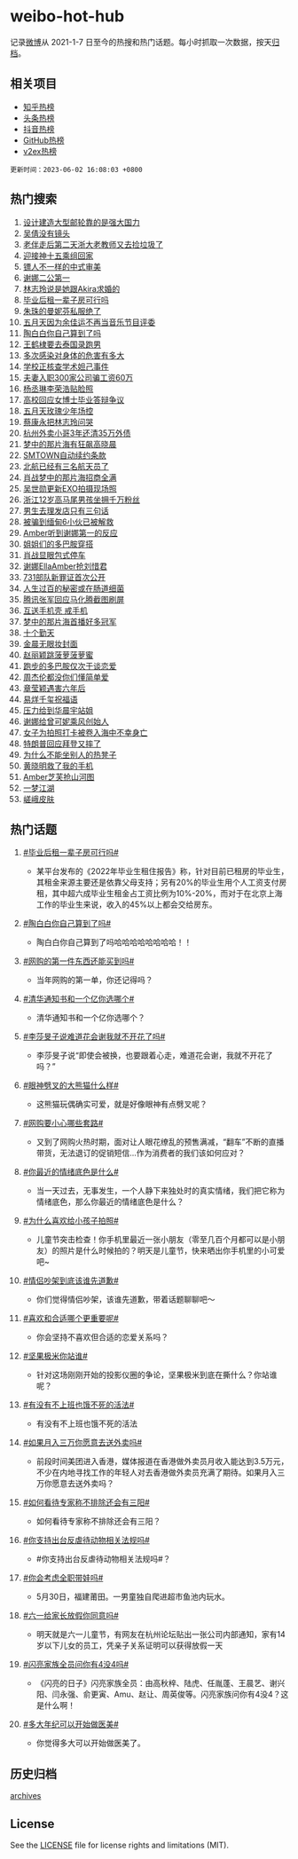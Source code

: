# weibo-hot-hub

记录[微博](https://www.weibo.com)从 2021-1-7 日至今的热搜和热门话题。每小时抓取一次数据，按天[归档](archives)。

## 相关项目

- [知乎热榜](https://github.com/lonnyzhang423/zhihu-hot-hub)
- [头条热榜](https://github.com/lonnyzhang423/toutiao-hot-hub)
- [抖音热榜](https://github.com/lonnyzhang423/douyin-hot-hub)
- [GitHub热榜](https://github.com/lonnyzhang423/github-hot-hub)
- [v2ex热榜](https://github.com/lonnyzhang423/v2ex-hot-hub)


`更新时间：2023-06-02 16:08:03 +0800`

## 热门搜索

1. [设计建造大型邮轮靠的是强大国力](https://m.weibo.cn/search?containerid=100103type%3D1%26t%3D10%26q%3D%23%E8%AE%BE%E8%AE%A1%E5%BB%BA%E9%80%A0%E5%A4%A7%E5%9E%8B%E9%82%AE%E8%BD%AE%E9%9D%A0%E7%9A%84%E6%98%AF%E5%BC%BA%E5%A4%A7%E5%9B%BD%E5%8A%9B%23&stream_entry_id=51&isnewpage=1&extparam=seat%3D1%26pos%3D0%26cate%3D10103%26stream_entry_id%3D51%26filter_type%3Drealtimehot%26dgr%3D0%26c_type%3D51%26display_time%3D1685693281%26pre_seqid%3D1685693281174027355238&luicode=10000011&lfid=106003type%253D25%2526t%253D3%2526disable_hot%253D1%2526filter_type%253Drealtimehot)
1. [吴倩没有镜头](https://m.weibo.cn/search?containerid=100103type%3D1%26t%3D10%26q%3D%23%E5%90%B4%E5%80%A9%E6%B2%A1%E6%9C%89%E9%95%9C%E5%A4%B4%23&stream_entry_id=31&isnewpage=1&extparam=seat%3D1%26stream_entry_id%3D31%26realpos%3D1%26c_type%3D31%26lcate%3D5001%26dgr%3D0%26cate%3D5001%26q%3D%2523%25E5%2590%25B4%25E5%2580%25A9%25E6%25B2%25A1%25E6%259C%2589%25E9%2595%259C%25E5%25A4%25B4%2523%26filter_type%3Drealtimehot%26band_rank%3D1%26flag%3D1%26pos%3D0%26display_time%3D1685693281%26pre_seqid%3D1685693281174027355238&luicode=10000011&lfid=106003type%253D25%2526t%253D3%2526disable_hot%253D1%2526filter_type%253Drealtimehot)
1. [老伴走后第二天浙大老教师又去捡垃圾了](https://m.weibo.cn/search?containerid=100103type%3D1%26t%3D10%26q%3D%23%E8%80%81%E4%BC%B4%E8%B5%B0%E5%90%8E%E7%AC%AC%E4%BA%8C%E5%A4%A9%E6%B5%99%E5%A4%A7%E8%80%81%E6%95%99%E5%B8%88%E5%8F%88%E5%8E%BB%E6%8D%A1%E5%9E%83%E5%9C%BE%E4%BA%86%23&stream_entry_id=31&isnewpage=1&extparam=seat%3D1%26stream_entry_id%3D31%26realpos%3D2%26c_type%3D31%26lcate%3D5001%26dgr%3D0%26cate%3D5001%26q%3D%2523%25E8%2580%2581%25E4%25BC%25B4%25E8%25B5%25B0%25E5%2590%258E%25E7%25AC%25AC%25E4%25BA%258C%25E5%25A4%25A9%25E6%25B5%2599%25E5%25A4%25A7%25E8%2580%2581%25E6%2595%2599%25E5%25B8%2588%25E5%258F%2588%25E5%258E%25BB%25E6%258D%25A1%25E5%259E%2583%25E5%259C%25BE%25E4%25BA%2586%2523%26filter_type%3Drealtimehot%26band_rank%3D2%26flag%3D1%26pos%3D1%26display_time%3D1685693281%26pre_seqid%3D1685693281174027355238&luicode=10000011&lfid=106003type%253D25%2526t%253D3%2526disable_hot%253D1%2526filter_type%253Drealtimehot)
1. [迎接神十五乘组回家](https://m.weibo.cn/search?containerid=100103type%3D1%26t%3D10%26q%3D%23%E8%BF%8E%E6%8E%A5%E7%A5%9E%E5%8D%81%E4%BA%94%E4%B9%98%E7%BB%84%E5%9B%9E%E5%AE%B6%23&stream_entry_id=31&isnewpage=1&extparam=seat%3D1%26stream_entry_id%3D31%26realpos%3D3%26c_type%3D31%26lcate%3D5001%26dgr%3D0%26cate%3D5001%26q%3D%2523%25E8%25BF%258E%25E6%258E%25A5%25E7%25A5%259E%25E5%258D%2581%25E4%25BA%2594%25E4%25B9%2598%25E7%25BB%2584%25E5%259B%259E%25E5%25AE%25B6%2523%26filter_type%3Drealtimehot%26band_rank%3D3%26flag%3D0%26pos%3D2%26display_time%3D1685693281%26pre_seqid%3D1685693281174027355238&luicode=10000011&lfid=106003type%253D25%2526t%253D3%2526disable_hot%253D1%2526filter_type%253Drealtimehot)
1. [镖人不一样的中式审美](https://m.weibo.cn/search?containerid=100103type%3D1%26t%3D10%26q%3D%23%E9%95%96%E4%BA%BA%E4%B8%8D%E4%B8%80%E6%A0%B7%E7%9A%84%E4%B8%AD%E5%BC%8F%E5%AE%A1%E7%BE%8E%23&stream_entry_id=31&isnewpage=1&extparam=seat%3D1%26stream_entry_id%3D31%26pos%3D3%26c_type%3D31%26lcate%3D5001%26filter_type%3Drealtimehot%26cate%3D5001%26is_ad_pos%3D1%26q%3D%2523%25E9%2595%2596%25E4%25BA%25BA%25E4%25B8%258D%25E4%25B8%2580%25E6%25A0%25B7%25E7%259A%2584%25E4%25B8%25AD%25E5%25BC%258F%25E5%25AE%25A1%25E7%25BE%258E%2523%26band_rank%3D4%26dgr%3D0%26adid%3D191340%26display_time%3D1685693281%26pre_seqid%3D1685693281174027355238&luicode=10000011&lfid=106003type%253D25%2526t%253D3%2526disable_hot%253D1%2526filter_type%253Drealtimehot)
1. [谢娜二公第一](https://m.weibo.cn/search?containerid=100103type%3D1%26t%3D10%26q%3D%23%E8%B0%A2%E5%A8%9C%E4%BA%8C%E5%85%AC%E7%AC%AC%E4%B8%80%23&stream_entry_id=31&isnewpage=1&extparam=seat%3D1%26stream_entry_id%3D31%26realpos%3D4%26c_type%3D31%26lcate%3D5001%26dgr%3D0%26cate%3D5001%26q%3D%2523%25E8%25B0%25A2%25E5%25A8%259C%25E4%25BA%258C%25E5%2585%25AC%25E7%25AC%25AC%25E4%25B8%2580%2523%26filter_type%3Drealtimehot%26band_rank%3D4%26flag%3D2%26pos%3D4%26display_time%3D1685693281%26pre_seqid%3D1685693281174027355238&luicode=10000011&lfid=106003type%253D25%2526t%253D3%2526disable_hot%253D1%2526filter_type%253Drealtimehot)
1. [林志玲说是她跟Akira求婚的](https://m.weibo.cn/search?containerid=100103type%3D1%26t%3D10%26q%3D%23%E6%9E%97%E5%BF%97%E7%8E%B2%E8%AF%B4%E6%98%AF%E5%A5%B9%E8%B7%9FAkira%E6%B1%82%E5%A9%9A%E7%9A%84%23&stream_entry_id=31&isnewpage=1&extparam=seat%3D1%26stream_entry_id%3D31%26realpos%3D5%26c_type%3D31%26lcate%3D5001%26dgr%3D0%26cate%3D5001%26q%3D%2523%25E6%259E%2597%25E5%25BF%2597%25E7%258E%25B2%25E8%25AF%25B4%25E6%2598%25AF%25E5%25A5%25B9%25E8%25B7%259FAkira%25E6%25B1%2582%25E5%25A9%259A%25E7%259A%2584%2523%26filter_type%3Drealtimehot%26band_rank%3D5%26flag%3D1%26pos%3D5%26display_time%3D1685693281%26pre_seqid%3D1685693281174027355238&luicode=10000011&lfid=106003type%253D25%2526t%253D3%2526disable_hot%253D1%2526filter_type%253Drealtimehot)
1. [毕业后租一辈子房可行吗](https://m.weibo.cn/search?containerid=100103type%3D1%26t%3D10%26q%3D%23%E6%AF%95%E4%B8%9A%E5%90%8E%E7%A7%9F%E4%B8%80%E8%BE%88%E5%AD%90%E6%88%BF%E5%8F%AF%E8%A1%8C%E5%90%97%23&stream_entry_id=31&isnewpage=1&extparam=seat%3D1%26stream_entry_id%3D31%26realpos%3D6%26c_type%3D31%26lcate%3D5001%26dgr%3D0%26cate%3D5001%26q%3D%2523%25E6%25AF%2595%25E4%25B8%259A%25E5%2590%258E%25E7%25A7%259F%25E4%25B8%2580%25E8%25BE%2588%25E5%25AD%2590%25E6%2588%25BF%25E5%258F%25AF%25E8%25A1%258C%25E5%2590%2597%2523%26filter_type%3Drealtimehot%26band_rank%3D6%26flag%3D0%26pos%3D6%26display_time%3D1685693281%26pre_seqid%3D1685693281174027355238&luicode=10000011&lfid=106003type%253D25%2526t%253D3%2526disable_hot%253D1%2526filter_type%253Drealtimehot)
1. [朱珠的曼妮芬私服绝了](https://m.weibo.cn/search?containerid=100103type%3D1%26t%3D10%26q%3D%23%E6%9C%B1%E7%8F%A0%E7%9A%84%E6%9B%BC%E5%A6%AE%E8%8A%AC%E7%A7%81%E6%9C%8D%E7%BB%9D%E4%BA%86%23&stream_entry_id=31&isnewpage=1&extparam=seat%3D1%26stream_entry_id%3D31%26pos%3D7%26filter_type%3Drealtimehot%26c_type%3D31%26lcate%3D5001%26is_ad_pos%3D1%26cate%3D5001%26band_rank%3D7%26q%3D%2523%25E6%259C%25B1%25E7%258F%25A0%25E7%259A%2584%25E6%259B%25BC%25E5%25A6%25AE%25E8%258A%25AC%25E7%25A7%2581%25E6%259C%258D%25E7%25BB%259D%25E4%25BA%2586%2523%26topic_ad%3D1%26dgr%3D0%26adid%3D191324%26display_time%3D1685693281%26pre_seqid%3D1685693281174027355238&luicode=10000011&lfid=106003type%253D25%2526t%253D3%2526disable_hot%253D1%2526filter_type%253Drealtimehot)
1. [五月天因为余佳运不再当音乐节目评委](https://m.weibo.cn/search?containerid=100103type%3D1%26t%3D10%26q%3D%23%E4%BA%94%E6%9C%88%E5%A4%A9%E5%9B%A0%E4%B8%BA%E4%BD%99%E4%BD%B3%E8%BF%90%E4%B8%8D%E5%86%8D%E5%BD%93%E9%9F%B3%E4%B9%90%E8%8A%82%E7%9B%AE%E8%AF%84%E5%A7%94%23&stream_entry_id=31&isnewpage=1&extparam=seat%3D1%26stream_entry_id%3D31%26realpos%3D7%26c_type%3D31%26lcate%3D5001%26dgr%3D0%26cate%3D5001%26q%3D%2523%25E4%25BA%2594%25E6%259C%2588%25E5%25A4%25A9%25E5%259B%25A0%25E4%25B8%25BA%25E4%25BD%2599%25E4%25BD%25B3%25E8%25BF%2590%25E4%25B8%258D%25E5%2586%258D%25E5%25BD%2593%25E9%259F%25B3%25E4%25B9%2590%25E8%258A%2582%25E7%259B%25AE%25E8%25AF%2584%25E5%25A7%2594%2523%26filter_type%3Drealtimehot%26band_rank%3D7%26flag%3D1%26pos%3D8%26display_time%3D1685693281%26pre_seqid%3D1685693281174027355238&luicode=10000011&lfid=106003type%253D25%2526t%253D3%2526disable_hot%253D1%2526filter_type%253Drealtimehot)
1. [陶白白你自己算到了吗](https://m.weibo.cn/search?containerid=100103type%3D1%26t%3D10%26q%3D%23%E9%99%B6%E7%99%BD%E7%99%BD%E4%BD%A0%E8%87%AA%E5%B7%B1%E7%AE%97%E5%88%B0%E4%BA%86%E5%90%97%23&stream_entry_id=31&isnewpage=1&extparam=seat%3D1%26stream_entry_id%3D31%26realpos%3D8%26c_type%3D31%26lcate%3D5001%26dgr%3D0%26cate%3D5001%26q%3D%2523%25E9%2599%25B6%25E7%2599%25BD%25E7%2599%25BD%25E4%25BD%25A0%25E8%2587%25AA%25E5%25B7%25B1%25E7%25AE%2597%25E5%2588%25B0%25E4%25BA%2586%25E5%2590%2597%2523%26filter_type%3Drealtimehot%26band_rank%3D8%26flag%3D1%26pos%3D9%26display_time%3D1685693281%26pre_seqid%3D1685693281174027355238&luicode=10000011&lfid=106003type%253D25%2526t%253D3%2526disable_hot%253D1%2526filter_type%253Drealtimehot)
1. [王鹤棣要去泰国录跑男](https://m.weibo.cn/search?containerid=100103type%3D1%26t%3D10%26q%3D%23%E7%8E%8B%E9%B9%A4%E6%A3%A3%E8%A6%81%E5%8E%BB%E6%B3%B0%E5%9B%BD%E5%BD%95%E8%B7%91%E7%94%B7%23&stream_entry_id=31&isnewpage=1&extparam=seat%3D1%26stream_entry_id%3D31%26realpos%3D9%26c_type%3D31%26lcate%3D5001%26dgr%3D0%26cate%3D5001%26q%3D%2523%25E7%258E%258B%25E9%25B9%25A4%25E6%25A3%25A3%25E8%25A6%2581%25E5%258E%25BB%25E6%25B3%25B0%25E5%259B%25BD%25E5%25BD%2595%25E8%25B7%2591%25E7%2594%25B7%2523%26filter_type%3Drealtimehot%26band_rank%3D9%26flag%3D0%26pos%3D10%26display_time%3D1685693281%26pre_seqid%3D1685693281174027355238&luicode=10000011&lfid=106003type%253D25%2526t%253D3%2526disable_hot%253D1%2526filter_type%253Drealtimehot)
1. [多次感染对身体的危害有多大](https://m.weibo.cn/search?containerid=100103type%3D1%26t%3D10%26q%3D%23%E5%A4%9A%E6%AC%A1%E6%84%9F%E6%9F%93%E5%AF%B9%E8%BA%AB%E4%BD%93%E7%9A%84%E5%8D%B1%E5%AE%B3%E6%9C%89%E5%A4%9A%E5%A4%A7%23&stream_entry_id=31&isnewpage=1&extparam=seat%3D1%26stream_entry_id%3D31%26realpos%3D10%26c_type%3D31%26lcate%3D5001%26dgr%3D0%26cate%3D5001%26q%3D%2523%25E5%25A4%259A%25E6%25AC%25A1%25E6%2584%259F%25E6%259F%2593%25E5%25AF%25B9%25E8%25BA%25AB%25E4%25BD%2593%25E7%259A%2584%25E5%258D%25B1%25E5%25AE%25B3%25E6%259C%2589%25E5%25A4%259A%25E5%25A4%25A7%2523%26filter_type%3Drealtimehot%26band_rank%3D10%26flag%3D0%26pos%3D11%26display_time%3D1685693281%26pre_seqid%3D1685693281174027355238&luicode=10000011&lfid=106003type%253D25%2526t%253D3%2526disable_hot%253D1%2526filter_type%253Drealtimehot)
1. [学校正核查学术妲己事件](https://m.weibo.cn/search?containerid=100103type%3D1%26t%3D10%26q%3D%23%E5%AD%A6%E6%A0%A1%E6%AD%A3%E6%A0%B8%E6%9F%A5%E5%AD%A6%E6%9C%AF%E5%A6%B2%E5%B7%B1%E4%BA%8B%E4%BB%B6%23&stream_entry_id=31&isnewpage=1&extparam=seat%3D1%26stream_entry_id%3D31%26realpos%3D11%26c_type%3D31%26lcate%3D5001%26dgr%3D0%26cate%3D5001%26q%3D%2523%25E5%25AD%25A6%25E6%25A0%25A1%25E6%25AD%25A3%25E6%25A0%25B8%25E6%259F%25A5%25E5%25AD%25A6%25E6%259C%25AF%25E5%25A6%25B2%25E5%25B7%25B1%25E4%25BA%258B%25E4%25BB%25B6%2523%26filter_type%3Drealtimehot%26band_rank%3D11%26flag%3D2%26pos%3D12%26display_time%3D1685693281%26pre_seqid%3D1685693281174027355238&luicode=10000011&lfid=106003type%253D25%2526t%253D3%2526disable_hot%253D1%2526filter_type%253Drealtimehot)
1. [夫妻入职300家公司骗工资60万](https://m.weibo.cn/search?containerid=100103type%3D1%26t%3D10%26q%3D%23%E5%A4%AB%E5%A6%BB%E5%85%A5%E8%81%8C300%E5%AE%B6%E5%85%AC%E5%8F%B8%E9%AA%97%E5%B7%A5%E8%B5%8460%E4%B8%87%23&stream_entry_id=31&isnewpage=1&extparam=seat%3D1%26stream_entry_id%3D31%26realpos%3D12%26c_type%3D31%26lcate%3D5001%26dgr%3D0%26cate%3D5001%26q%3D%2523%25E5%25A4%25AB%25E5%25A6%25BB%25E5%2585%25A5%25E8%2581%258C300%25E5%25AE%25B6%25E5%2585%25AC%25E5%258F%25B8%25E9%25AA%2597%25E5%25B7%25A5%25E8%25B5%258460%25E4%25B8%2587%2523%26filter_type%3Drealtimehot%26band_rank%3D12%26flag%3D0%26pos%3D13%26display_time%3D1685693281%26pre_seqid%3D1685693281174027355238&luicode=10000011&lfid=106003type%253D25%2526t%253D3%2526disable_hot%253D1%2526filter_type%253Drealtimehot)
1. [杨丞琳李荣浩贴脸照](https://m.weibo.cn/search?containerid=100103type%3D1%26t%3D10%26q%3D%23%E6%9D%A8%E4%B8%9E%E7%90%B3%E6%9D%8E%E8%8D%A3%E6%B5%A9%E8%B4%B4%E8%84%B8%E7%85%A7%23&stream_entry_id=31&isnewpage=1&extparam=seat%3D1%26stream_entry_id%3D31%26realpos%3D13%26c_type%3D31%26lcate%3D5001%26dgr%3D0%26cate%3D5001%26q%3D%2523%25E6%259D%25A8%25E4%25B8%259E%25E7%2590%25B3%25E6%259D%258E%25E8%258D%25A3%25E6%25B5%25A9%25E8%25B4%25B4%25E8%2584%25B8%25E7%2585%25A7%2523%26filter_type%3Drealtimehot%26band_rank%3D13%26flag%3D1%26pos%3D14%26display_time%3D1685693281%26pre_seqid%3D1685693281174027355238&luicode=10000011&lfid=106003type%253D25%2526t%253D3%2526disable_hot%253D1%2526filter_type%253Drealtimehot)
1. [高校回应女博士毕业答辩争议](https://m.weibo.cn/search?containerid=100103type%3D1%26t%3D10%26q%3D%23%E9%AB%98%E6%A0%A1%E5%9B%9E%E5%BA%94%E5%A5%B3%E5%8D%9A%E5%A3%AB%E6%AF%95%E4%B8%9A%E7%AD%94%E8%BE%A9%E4%BA%89%E8%AE%AE%23&stream_entry_id=31&isnewpage=1&extparam=seat%3D1%26stream_entry_id%3D31%26realpos%3D14%26c_type%3D31%26lcate%3D5001%26dgr%3D0%26cate%3D5001%26q%3D%2523%25E9%25AB%2598%25E6%25A0%25A1%25E5%259B%259E%25E5%25BA%2594%25E5%25A5%25B3%25E5%258D%259A%25E5%25A3%25AB%25E6%25AF%2595%25E4%25B8%259A%25E7%25AD%2594%25E8%25BE%25A9%25E4%25BA%2589%25E8%25AE%25AE%2523%26filter_type%3Drealtimehot%26band_rank%3D14%26flag%3D1%26pos%3D15%26display_time%3D1685693281%26pre_seqid%3D1685693281174027355238&luicode=10000011&lfid=106003type%253D25%2526t%253D3%2526disable_hot%253D1%2526filter_type%253Drealtimehot)
1. [五月天玫瑰少年场控](https://m.weibo.cn/search?containerid=100103type%3D1%26t%3D10%26q%3D%23%E4%BA%94%E6%9C%88%E5%A4%A9%E7%8E%AB%E7%91%B0%E5%B0%91%E5%B9%B4%E5%9C%BA%E6%8E%A7%23&stream_entry_id=31&isnewpage=1&extparam=seat%3D1%26stream_entry_id%3D31%26realpos%3D15%26c_type%3D31%26lcate%3D5001%26dgr%3D0%26cate%3D5001%26q%3D%2523%25E4%25BA%2594%25E6%259C%2588%25E5%25A4%25A9%25E7%258E%25AB%25E7%2591%25B0%25E5%25B0%2591%25E5%25B9%25B4%25E5%259C%25BA%25E6%258E%25A7%2523%26filter_type%3Drealtimehot%26band_rank%3D15%26flag%3D1%26pos%3D16%26display_time%3D1685693281%26pre_seqid%3D1685693281174027355238&luicode=10000011&lfid=106003type%253D25%2526t%253D3%2526disable_hot%253D1%2526filter_type%253Drealtimehot)
1. [蔡康永把林志玲问哭](https://m.weibo.cn/search?containerid=100103type%3D1%26t%3D10%26q%3D%23%E8%94%A1%E5%BA%B7%E6%B0%B8%E6%8A%8A%E6%9E%97%E5%BF%97%E7%8E%B2%E9%97%AE%E5%93%AD%23&stream_entry_id=31&isnewpage=1&extparam=seat%3D1%26stream_entry_id%3D31%26realpos%3D16%26c_type%3D31%26lcate%3D5001%26dgr%3D0%26cate%3D5001%26q%3D%2523%25E8%2594%25A1%25E5%25BA%25B7%25E6%25B0%25B8%25E6%258A%258A%25E6%259E%2597%25E5%25BF%2597%25E7%258E%25B2%25E9%2597%25AE%25E5%2593%25AD%2523%26filter_type%3Drealtimehot%26band_rank%3D16%26flag%3D0%26pos%3D17%26display_time%3D1685693281%26pre_seqid%3D1685693281174027355238&luicode=10000011&lfid=106003type%253D25%2526t%253D3%2526disable_hot%253D1%2526filter_type%253Drealtimehot)
1. [杭州外卖小哥3年还清35万外债](https://m.weibo.cn/search?containerid=100103type%3D1%26t%3D10%26q%3D%23%E6%9D%AD%E5%B7%9E%E5%A4%96%E5%8D%96%E5%B0%8F%E5%93%A53%E5%B9%B4%E8%BF%98%E6%B8%8535%E4%B8%87%E5%A4%96%E5%80%BA%23&stream_entry_id=31&isnewpage=1&extparam=seat%3D1%26stream_entry_id%3D31%26realpos%3D17%26c_type%3D31%26lcate%3D5001%26dgr%3D0%26cate%3D5001%26q%3D%2523%25E6%259D%25AD%25E5%25B7%259E%25E5%25A4%2596%25E5%258D%2596%25E5%25B0%258F%25E5%2593%25A53%25E5%25B9%25B4%25E8%25BF%2598%25E6%25B8%258535%25E4%25B8%2587%25E5%25A4%2596%25E5%2580%25BA%2523%26filter_type%3Drealtimehot%26band_rank%3D17%26flag%3D1%26pos%3D18%26display_time%3D1685693281%26pre_seqid%3D1685693281174027355238&luicode=10000011&lfid=106003type%253D25%2526t%253D3%2526disable_hot%253D1%2526filter_type%253Drealtimehot)
1. [梦中的那片海有狂飙高晓晨](https://m.weibo.cn/search?containerid=100103type%3D1%26t%3D10%26q%3D%23%E6%A2%A6%E4%B8%AD%E7%9A%84%E9%82%A3%E7%89%87%E6%B5%B7%E6%9C%89%E7%8B%82%E9%A3%99%E9%AB%98%E6%99%93%E6%99%A8%23&stream_entry_id=31&isnewpage=1&extparam=seat%3D1%26stream_entry_id%3D31%26realpos%3D18%26c_type%3D31%26lcate%3D5001%26dgr%3D0%26cate%3D5001%26q%3D%2523%25E6%25A2%25A6%25E4%25B8%25AD%25E7%259A%2584%25E9%2582%25A3%25E7%2589%2587%25E6%25B5%25B7%25E6%259C%2589%25E7%258B%2582%25E9%25A3%2599%25E9%25AB%2598%25E6%2599%2593%25E6%2599%25A8%2523%26filter_type%3Drealtimehot%26band_rank%3D18%26flag%3D0%26pos%3D19%26display_time%3D1685693281%26pre_seqid%3D1685693281174027355238&luicode=10000011&lfid=106003type%253D25%2526t%253D3%2526disable_hot%253D1%2526filter_type%253Drealtimehot)
1. [SMTOWN自动续约条款](https://m.weibo.cn/search?containerid=100103type%3D1%26t%3D10%26q%3D%23SMTOWN%E8%87%AA%E5%8A%A8%E7%BB%AD%E7%BA%A6%E6%9D%A1%E6%AC%BE%23&stream_entry_id=31&isnewpage=1&extparam=seat%3D1%26stream_entry_id%3D31%26realpos%3D19%26c_type%3D31%26lcate%3D5001%26dgr%3D0%26cate%3D5001%26q%3D%2523SMTOWN%25E8%2587%25AA%25E5%258A%25A8%25E7%25BB%25AD%25E7%25BA%25A6%25E6%259D%25A1%25E6%25AC%25BE%2523%26filter_type%3Drealtimehot%26band_rank%3D19%26flag%3D0%26pos%3D20%26display_time%3D1685693281%26pre_seqid%3D1685693281174027355238&luicode=10000011&lfid=106003type%253D25%2526t%253D3%2526disable_hot%253D1%2526filter_type%253Drealtimehot)
1. [北航已经有三名航天员了](https://m.weibo.cn/search?containerid=100103type%3D1%26t%3D10%26q%3D%E5%8C%97%E8%88%AA%E5%B7%B2%E7%BB%8F%E6%9C%89%E4%B8%89%E5%90%8D%E8%88%AA%E5%A4%A9%E5%91%98%E4%BA%86&stream_entry_id=31&isnewpage=1&extparam=seat%3D1%26stream_entry_id%3D31%26realpos%3D20%26c_type%3D31%26lcate%3D5001%26dgr%3D0%26cate%3D5001%26q%3D%25E5%258C%2597%25E8%2588%25AA%25E5%25B7%25B2%25E7%25BB%258F%25E6%259C%2589%25E4%25B8%2589%25E5%2590%258D%25E8%2588%25AA%25E5%25A4%25A9%25E5%2591%2598%25E4%25BA%2586%26filter_type%3Drealtimehot%26band_rank%3D20%26flag%3D0%26pos%3D21%26display_time%3D1685693281%26pre_seqid%3D1685693281174027355238&luicode=10000011&lfid=106003type%253D25%2526t%253D3%2526disable_hot%253D1%2526filter_type%253Drealtimehot)
1. [肖战梦中的那片海招商全满](https://m.weibo.cn/search?containerid=100103type%3D1%26t%3D10%26q%3D%23%E8%82%96%E6%88%98%E6%A2%A6%E4%B8%AD%E7%9A%84%E9%82%A3%E7%89%87%E6%B5%B7%E6%8B%9B%E5%95%86%E5%85%A8%E6%BB%A1%23&stream_entry_id=31&isnewpage=1&extparam=seat%3D1%26stream_entry_id%3D31%26realpos%3D21%26c_type%3D31%26lcate%3D5001%26dgr%3D0%26cate%3D5001%26q%3D%2523%25E8%2582%2596%25E6%2588%2598%25E6%25A2%25A6%25E4%25B8%25AD%25E7%259A%2584%25E9%2582%25A3%25E7%2589%2587%25E6%25B5%25B7%25E6%258B%259B%25E5%2595%2586%25E5%2585%25A8%25E6%25BB%25A1%2523%26filter_type%3Drealtimehot%26band_rank%3D21%26flag%3D1%26pos%3D22%26display_time%3D1685693281%26pre_seqid%3D1685693281174027355238&luicode=10000011&lfid=106003type%253D25%2526t%253D3%2526disable_hot%253D1%2526filter_type%253Drealtimehot)
1. [吴世勋更新EXO拍摄现场照](https://m.weibo.cn/search?containerid=100103type%3D1%26t%3D10%26q%3D%23%E5%90%B4%E4%B8%96%E5%8B%8B%E6%9B%B4%E6%96%B0EXO%E6%8B%8D%E6%91%84%E7%8E%B0%E5%9C%BA%E7%85%A7%23&stream_entry_id=31&isnewpage=1&extparam=seat%3D1%26stream_entry_id%3D31%26realpos%3D22%26c_type%3D31%26lcate%3D5001%26dgr%3D0%26cate%3D5001%26q%3D%2523%25E5%2590%25B4%25E4%25B8%2596%25E5%258B%258B%25E6%259B%25B4%25E6%2596%25B0EXO%25E6%258B%258D%25E6%2591%2584%25E7%258E%25B0%25E5%259C%25BA%25E7%2585%25A7%2523%26filter_type%3Drealtimehot%26band_rank%3D22%26flag%3D1%26pos%3D23%26display_time%3D1685693281%26pre_seqid%3D1685693281174027355238&luicode=10000011&lfid=106003type%253D25%2526t%253D3%2526disable_hot%253D1%2526filter_type%253Drealtimehot)
1. [浙江12岁高马尾男孩坐拥千万粉丝](https://m.weibo.cn/search?containerid=100103type%3D1%26t%3D10%26q%3D%23%E6%B5%99%E6%B1%9F12%E5%B2%81%E9%AB%98%E9%A9%AC%E5%B0%BE%E7%94%B7%E5%AD%A9%E5%9D%90%E6%8B%A5%E5%8D%83%E4%B8%87%E7%B2%89%E4%B8%9D%23&stream_entry_id=31&isnewpage=1&extparam=seat%3D1%26stream_entry_id%3D31%26realpos%3D23%26c_type%3D31%26lcate%3D5001%26dgr%3D0%26cate%3D5001%26q%3D%2523%25E6%25B5%2599%25E6%25B1%259F12%25E5%25B2%2581%25E9%25AB%2598%25E9%25A9%25AC%25E5%25B0%25BE%25E7%2594%25B7%25E5%25AD%25A9%25E5%259D%2590%25E6%258B%25A5%25E5%258D%2583%25E4%25B8%2587%25E7%25B2%2589%25E4%25B8%259D%2523%26filter_type%3Drealtimehot%26band_rank%3D23%26flag%3D1%26pos%3D24%26display_time%3D1685693281%26pre_seqid%3D1685693281174027355238&luicode=10000011&lfid=106003type%253D25%2526t%253D3%2526disable_hot%253D1%2526filter_type%253Drealtimehot)
1. [男生去理发店只有三句话](https://m.weibo.cn/search?containerid=100103type%3D1%26t%3D10%26q%3D%E7%94%B7%E7%94%9F%E5%8E%BB%E7%90%86%E5%8F%91%E5%BA%97%E5%8F%AA%E6%9C%89%E4%B8%89%E5%8F%A5%E8%AF%9D&stream_entry_id=31&isnewpage=1&extparam=seat%3D1%26stream_entry_id%3D31%26realpos%3D24%26c_type%3D31%26lcate%3D5001%26dgr%3D0%26cate%3D5001%26q%3D%25E7%2594%25B7%25E7%2594%259F%25E5%258E%25BB%25E7%2590%2586%25E5%258F%2591%25E5%25BA%2597%25E5%258F%25AA%25E6%259C%2589%25E4%25B8%2589%25E5%258F%25A5%25E8%25AF%259D%26filter_type%3Drealtimehot%26band_rank%3D24%26flag%3D1%26pos%3D25%26display_time%3D1685693281%26pre_seqid%3D1685693281174027355238&luicode=10000011&lfid=106003type%253D25%2526t%253D3%2526disable_hot%253D1%2526filter_type%253Drealtimehot)
1. [被骗到缅甸6小伙已被解救](https://m.weibo.cn/search?containerid=100103type%3D1%26t%3D10%26q%3D%23%E8%A2%AB%E9%AA%97%E5%88%B0%E7%BC%85%E7%94%B86%E5%B0%8F%E4%BC%99%E5%B7%B2%E8%A2%AB%E8%A7%A3%E6%95%91%23&stream_entry_id=31&isnewpage=1&extparam=seat%3D1%26stream_entry_id%3D31%26realpos%3D25%26c_type%3D31%26lcate%3D5001%26dgr%3D0%26cate%3D5001%26q%3D%2523%25E8%25A2%25AB%25E9%25AA%2597%25E5%2588%25B0%25E7%25BC%2585%25E7%2594%25B86%25E5%25B0%258F%25E4%25BC%2599%25E5%25B7%25B2%25E8%25A2%25AB%25E8%25A7%25A3%25E6%2595%2591%2523%26filter_type%3Drealtimehot%26band_rank%3D25%26flag%3D0%26pos%3D26%26display_time%3D1685693281%26pre_seqid%3D1685693281174027355238&luicode=10000011&lfid=106003type%253D25%2526t%253D3%2526disable_hot%253D1%2526filter_type%253Drealtimehot)
1. [Amber听到谢娜第一的反应](https://m.weibo.cn/search?containerid=100103type%3D1%26t%3D10%26q%3D%23Amber%E5%90%AC%E5%88%B0%E8%B0%A2%E5%A8%9C%E7%AC%AC%E4%B8%80%E7%9A%84%E5%8F%8D%E5%BA%94%23&stream_entry_id=31&isnewpage=1&extparam=seat%3D1%26stream_entry_id%3D31%26realpos%3D26%26c_type%3D31%26lcate%3D5001%26dgr%3D0%26cate%3D5001%26q%3D%2523Amber%25E5%2590%25AC%25E5%2588%25B0%25E8%25B0%25A2%25E5%25A8%259C%25E7%25AC%25AC%25E4%25B8%2580%25E7%259A%2584%25E5%258F%258D%25E5%25BA%2594%2523%26filter_type%3Drealtimehot%26band_rank%3D26%26flag%3D0%26pos%3D27%26display_time%3D1685693281%26pre_seqid%3D1685693281174027355238&luicode=10000011&lfid=106003type%253D25%2526t%253D3%2526disable_hot%253D1%2526filter_type%253Drealtimehot)
1. [姐姐们的多巴胺穿搭](https://m.weibo.cn/search?containerid=100103type%3D1%26t%3D10%26q%3D%23%E5%A7%90%E5%A7%90%E4%BB%AC%E7%9A%84%E5%A4%9A%E5%B7%B4%E8%83%BA%E7%A9%BF%E6%90%AD%23&stream_entry_id=31&isnewpage=1&extparam=seat%3D1%26stream_entry_id%3D31%26dgr%3D0%26realpos%3D27%26c_type%3D31%26lcate%3D5001%26pos%3D28%26cate%3D5001%26q%3D%2523%25E5%25A7%2590%25E5%25A7%2590%25E4%25BB%25AC%25E7%259A%2584%25E5%25A4%259A%25E5%25B7%25B4%25E8%2583%25BA%25E7%25A9%25BF%25E6%2590%25AD%2523%26filter_type%3Drealtimehot%26band_rank%3D27%26flag%3D0%26adid%3D191285%26display_time%3D1685693281%26pre_seqid%3D1685693281174027355238&luicode=10000011&lfid=106003type%253D25%2526t%253D3%2526disable_hot%253D1%2526filter_type%253Drealtimehot)
1. [肖战显眼包式停车](https://m.weibo.cn/search?containerid=100103type%3D1%26t%3D10%26q%3D%23%E8%82%96%E6%88%98%E6%98%BE%E7%9C%BC%E5%8C%85%E5%BC%8F%E5%81%9C%E8%BD%A6%23&stream_entry_id=31&isnewpage=1&extparam=seat%3D1%26stream_entry_id%3D31%26realpos%3D28%26c_type%3D31%26lcate%3D5001%26dgr%3D0%26cate%3D5001%26q%3D%2523%25E8%2582%2596%25E6%2588%2598%25E6%2598%25BE%25E7%259C%25BC%25E5%258C%2585%25E5%25BC%258F%25E5%2581%259C%25E8%25BD%25A6%2523%26filter_type%3Drealtimehot%26band_rank%3D28%26flag%3D1%26pos%3D29%26display_time%3D1685693281%26pre_seqid%3D1685693281174027355238&luicode=10000011&lfid=106003type%253D25%2526t%253D3%2526disable_hot%253D1%2526filter_type%253Drealtimehot)
1. [谢娜EllaAmber抢刘惜君](https://m.weibo.cn/search?containerid=100103type%3D1%26t%3D10%26q%3D%23%E8%B0%A2%E5%A8%9CEllaAmber%E6%8A%A2%E5%88%98%E6%83%9C%E5%90%9B%23&stream_entry_id=31&isnewpage=1&extparam=seat%3D1%26stream_entry_id%3D31%26realpos%3D29%26c_type%3D31%26lcate%3D5001%26dgr%3D0%26cate%3D5001%26q%3D%2523%25E8%25B0%25A2%25E5%25A8%259CEllaAmber%25E6%258A%25A2%25E5%2588%2598%25E6%2583%259C%25E5%2590%259B%2523%26filter_type%3Drealtimehot%26band_rank%3D29%26flag%3D1%26pos%3D30%26display_time%3D1685693281%26pre_seqid%3D1685693281174027355238&luicode=10000011&lfid=106003type%253D25%2526t%253D3%2526disable_hot%253D1%2526filter_type%253Drealtimehot)
1. [731部队新罪证首次公开](https://m.weibo.cn/search?containerid=100103type%3D1%26t%3D10%26q%3D%23731%E9%83%A8%E9%98%9F%E6%96%B0%E7%BD%AA%E8%AF%81%E9%A6%96%E6%AC%A1%E5%85%AC%E5%BC%80%23&stream_entry_id=31&isnewpage=1&extparam=seat%3D1%26stream_entry_id%3D31%26realpos%3D30%26c_type%3D31%26lcate%3D5001%26dgr%3D0%26cate%3D5001%26q%3D%2523731%25E9%2583%25A8%25E9%2598%259F%25E6%2596%25B0%25E7%25BD%25AA%25E8%25AF%2581%25E9%25A6%2596%25E6%25AC%25A1%25E5%2585%25AC%25E5%25BC%2580%2523%26filter_type%3Drealtimehot%26band_rank%3D30%26flag%3D1%26pos%3D31%26display_time%3D1685693281%26pre_seqid%3D1685693281174027355238&luicode=10000011&lfid=106003type%253D25%2526t%253D3%2526disable_hot%253D1%2526filter_type%253Drealtimehot)
1. [人生过百的秘密或在肠道细菌](https://m.weibo.cn/search?containerid=100103type%3D1%26t%3D10%26q%3D%23%E4%BA%BA%E7%94%9F%E8%BF%87%E7%99%BE%E7%9A%84%E7%A7%98%E5%AF%86%E6%88%96%E5%9C%A8%E8%82%A0%E9%81%93%E7%BB%86%E8%8F%8C%23&stream_entry_id=31&isnewpage=1&extparam=seat%3D1%26stream_entry_id%3D31%26realpos%3D31%26c_type%3D31%26lcate%3D5001%26dgr%3D0%26cate%3D5001%26q%3D%2523%25E4%25BA%25BA%25E7%2594%259F%25E8%25BF%2587%25E7%2599%25BE%25E7%259A%2584%25E7%25A7%2598%25E5%25AF%2586%25E6%2588%2596%25E5%259C%25A8%25E8%2582%25A0%25E9%2581%2593%25E7%25BB%2586%25E8%258F%258C%2523%26filter_type%3Drealtimehot%26band_rank%3D31%26flag%3D1%26pos%3D32%26display_time%3D1685693281%26pre_seqid%3D1685693281174027355238&luicode=10000011&lfid=106003type%253D25%2526t%253D3%2526disable_hot%253D1%2526filter_type%253Drealtimehot)
1. [腾讯张军回应马化腾截图刷屏](https://m.weibo.cn/search?containerid=100103type%3D1%26t%3D10%26q%3D%23%E8%85%BE%E8%AE%AF%E5%BC%A0%E5%86%9B%E5%9B%9E%E5%BA%94%E9%A9%AC%E5%8C%96%E8%85%BE%E6%88%AA%E5%9B%BE%E5%88%B7%E5%B1%8F%23&stream_entry_id=31&isnewpage=1&extparam=seat%3D1%26stream_entry_id%3D31%26realpos%3D32%26c_type%3D31%26lcate%3D5001%26dgr%3D0%26cate%3D5001%26q%3D%2523%25E8%2585%25BE%25E8%25AE%25AF%25E5%25BC%25A0%25E5%2586%259B%25E5%259B%259E%25E5%25BA%2594%25E9%25A9%25AC%25E5%258C%2596%25E8%2585%25BE%25E6%2588%25AA%25E5%259B%25BE%25E5%2588%25B7%25E5%25B1%258F%2523%26filter_type%3Drealtimehot%26band_rank%3D32%26flag%3D1%26pos%3D33%26display_time%3D1685693281%26pre_seqid%3D1685693281174027355238&luicode=10000011&lfid=106003type%253D25%2526t%253D3%2526disable_hot%253D1%2526filter_type%253Drealtimehot)
1. [互送手机壳 戒手机](https://m.weibo.cn/search?containerid=100103type%3D1%26t%3D10%26q%3D%E4%BA%92%E9%80%81%E6%89%8B%E6%9C%BA%E5%A3%B3+%E6%88%92%E6%89%8B%E6%9C%BA&stream_entry_id=31&isnewpage=1&extparam=seat%3D1%26stream_entry_id%3D31%26realpos%3D33%26c_type%3D31%26lcate%3D5001%26dgr%3D0%26cate%3D5001%26q%3D%25E4%25BA%2592%25E9%2580%2581%25E6%2589%258B%25E6%259C%25BA%25E5%25A3%25B3%2520%25E6%2588%2592%25E6%2589%258B%25E6%259C%25BA%26filter_type%3Drealtimehot%26band_rank%3D33%26flag%3D0%26pos%3D34%26display_time%3D1685693281%26pre_seqid%3D1685693281174027355238&luicode=10000011&lfid=106003type%253D25%2526t%253D3%2526disable_hot%253D1%2526filter_type%253Drealtimehot)
1. [梦中的那片海首播好多冠军](https://m.weibo.cn/search?containerid=100103type%3D1%26t%3D10%26q%3D%23%E6%A2%A6%E4%B8%AD%E7%9A%84%E9%82%A3%E7%89%87%E6%B5%B7%E9%A6%96%E6%92%AD%E5%A5%BD%E5%A4%9A%E5%86%A0%E5%86%9B%23&stream_entry_id=31&isnewpage=1&extparam=seat%3D1%26stream_entry_id%3D31%26realpos%3D34%26c_type%3D31%26lcate%3D5001%26dgr%3D0%26cate%3D5001%26q%3D%2523%25E6%25A2%25A6%25E4%25B8%25AD%25E7%259A%2584%25E9%2582%25A3%25E7%2589%2587%25E6%25B5%25B7%25E9%25A6%2596%25E6%2592%25AD%25E5%25A5%25BD%25E5%25A4%259A%25E5%2586%25A0%25E5%2586%259B%2523%26filter_type%3Drealtimehot%26band_rank%3D34%26flag%3D1%26pos%3D35%26display_time%3D1685693281%26pre_seqid%3D1685693281174027355238&luicode=10000011&lfid=106003type%253D25%2526t%253D3%2526disable_hot%253D1%2526filter_type%253Drealtimehot)
1. [十个勤天](https://m.weibo.cn/search?containerid=100103type%3D1%26t%3D10%26q%3D%E5%8D%81%E4%B8%AA%E5%8B%A4%E5%A4%A9&stream_entry_id=31&isnewpage=1&extparam=seat%3D1%26stream_entry_id%3D31%26realpos%3D35%26c_type%3D31%26lcate%3D5001%26dgr%3D0%26cate%3D5001%26q%3D%25E5%258D%2581%25E4%25B8%25AA%25E5%258B%25A4%25E5%25A4%25A9%26filter_type%3Drealtimehot%26band_rank%3D35%26flag%3D1%26pos%3D36%26display_time%3D1685693281%26pre_seqid%3D1685693281174027355238&luicode=10000011&lfid=106003type%253D25%2526t%253D3%2526disable_hot%253D1%2526filter_type%253Drealtimehot)
1. [金晨无眼妆封面](https://m.weibo.cn/search?containerid=100103type%3D1%26t%3D10%26q%3D%23%E9%87%91%E6%99%A8%E6%97%A0%E7%9C%BC%E5%A6%86%E5%B0%81%E9%9D%A2%23&stream_entry_id=31&isnewpage=1&extparam=seat%3D1%26stream_entry_id%3D31%26realpos%3D36%26c_type%3D31%26lcate%3D5001%26dgr%3D0%26cate%3D5001%26q%3D%2523%25E9%2587%2591%25E6%2599%25A8%25E6%2597%25A0%25E7%259C%25BC%25E5%25A6%2586%25E5%25B0%2581%25E9%259D%25A2%2523%26filter_type%3Drealtimehot%26band_rank%3D36%26flag%3D0%26pos%3D37%26display_time%3D1685693281%26pre_seqid%3D1685693281174027355238&luicode=10000011&lfid=106003type%253D25%2526t%253D3%2526disable_hot%253D1%2526filter_type%253Drealtimehot)
1. [赵丽颖跳菠萝菠萝蜜](https://m.weibo.cn/search?containerid=100103type%3D1%26t%3D10%26q%3D%23%E8%B5%B5%E4%B8%BD%E9%A2%96%E8%B7%B3%E8%8F%A0%E8%90%9D%E8%8F%A0%E8%90%9D%E8%9C%9C%23&stream_entry_id=31&isnewpage=1&extparam=seat%3D1%26stream_entry_id%3D31%26realpos%3D37%26c_type%3D31%26lcate%3D5001%26dgr%3D0%26cate%3D5001%26q%3D%2523%25E8%25B5%25B5%25E4%25B8%25BD%25E9%25A2%2596%25E8%25B7%25B3%25E8%258F%25A0%25E8%2590%259D%25E8%258F%25A0%25E8%2590%259D%25E8%259C%259C%2523%26filter_type%3Drealtimehot%26band_rank%3D37%26flag%3D0%26pos%3D38%26display_time%3D1685693281%26pre_seqid%3D1685693281174027355238&luicode=10000011&lfid=106003type%253D25%2526t%253D3%2526disable_hot%253D1%2526filter_type%253Drealtimehot)
1. [跑步的多巴胺仅次于谈恋爱](https://m.weibo.cn/search?containerid=100103type%3D1%26t%3D10%26q%3D%E8%B7%91%E6%AD%A5%E7%9A%84%E5%A4%9A%E5%B7%B4%E8%83%BA%E4%BB%85%E6%AC%A1%E4%BA%8E%E8%B0%88%E6%81%8B%E7%88%B1&stream_entry_id=31&isnewpage=1&extparam=seat%3D1%26stream_entry_id%3D31%26realpos%3D38%26c_type%3D31%26lcate%3D5001%26dgr%3D0%26cate%3D5001%26q%3D%25E8%25B7%2591%25E6%25AD%25A5%25E7%259A%2584%25E5%25A4%259A%25E5%25B7%25B4%25E8%2583%25BA%25E4%25BB%2585%25E6%25AC%25A1%25E4%25BA%258E%25E8%25B0%2588%25E6%2581%258B%25E7%2588%25B1%26filter_type%3Drealtimehot%26band_rank%3D38%26flag%3D0%26pos%3D39%26display_time%3D1685693281%26pre_seqid%3D1685693281174027355238&luicode=10000011&lfid=106003type%253D25%2526t%253D3%2526disable_hot%253D1%2526filter_type%253Drealtimehot)
1. [周杰伦都没你们懂简单爱](https://m.weibo.cn/search?containerid=100103type%3D1%26t%3D10%26q%3D%23%E5%91%A8%E6%9D%B0%E4%BC%A6%E9%83%BD%E6%B2%A1%E4%BD%A0%E4%BB%AC%E6%87%82%E7%AE%80%E5%8D%95%E7%88%B1%23&stream_entry_id=31&isnewpage=1&extparam=seat%3D1%26stream_entry_id%3D31%26realpos%3D39%26c_type%3D31%26lcate%3D5001%26dgr%3D0%26cate%3D5001%26q%3D%2523%25E5%2591%25A8%25E6%259D%25B0%25E4%25BC%25A6%25E9%2583%25BD%25E6%25B2%25A1%25E4%25BD%25A0%25E4%25BB%25AC%25E6%2587%2582%25E7%25AE%2580%25E5%258D%2595%25E7%2588%25B1%2523%26filter_type%3Drealtimehot%26band_rank%3D39%26flag%3D1%26pos%3D40%26display_time%3D1685693281%26pre_seqid%3D1685693281174027355238&luicode=10000011&lfid=106003type%253D25%2526t%253D3%2526disable_hot%253D1%2526filter_type%253Drealtimehot)
1. [章莹颖遇害六年后](https://m.weibo.cn/search?containerid=100103type%3D1%26t%3D10%26q%3D%23%E7%AB%A0%E8%8E%B9%E9%A2%96%E9%81%87%E5%AE%B3%E5%85%AD%E5%B9%B4%E5%90%8E%23&stream_entry_id=31&isnewpage=1&extparam=seat%3D1%26stream_entry_id%3D31%26realpos%3D40%26c_type%3D31%26lcate%3D5001%26dgr%3D0%26cate%3D5001%26q%3D%2523%25E7%25AB%25A0%25E8%258E%25B9%25E9%25A2%2596%25E9%2581%2587%25E5%25AE%25B3%25E5%2585%25AD%25E5%25B9%25B4%25E5%2590%258E%2523%26filter_type%3Drealtimehot%26band_rank%3D40%26flag%3D0%26pos%3D41%26display_time%3D1685693281%26pre_seqid%3D1685693281174027355238&luicode=10000011&lfid=106003type%253D25%2526t%253D3%2526disable_hot%253D1%2526filter_type%253Drealtimehot)
1. [易烊千玺祝福语](https://m.weibo.cn/search?containerid=100103type%3D1%26t%3D10%26q%3D%23%E6%98%93%E7%83%8A%E5%8D%83%E7%8E%BA%E7%A5%9D%E7%A6%8F%E8%AF%AD%23&stream_entry_id=31&isnewpage=1&extparam=seat%3D1%26stream_entry_id%3D31%26realpos%3D41%26c_type%3D31%26lcate%3D5001%26dgr%3D0%26cate%3D5001%26q%3D%2523%25E6%2598%2593%25E7%2583%258A%25E5%258D%2583%25E7%258E%25BA%25E7%25A5%259D%25E7%25A6%258F%25E8%25AF%25AD%2523%26filter_type%3Drealtimehot%26band_rank%3D41%26flag%3D1%26pos%3D42%26display_time%3D1685693281%26pre_seqid%3D1685693281174027355238&luicode=10000011&lfid=106003type%253D25%2526t%253D3%2526disable_hot%253D1%2526filter_type%253Drealtimehot)
1. [压力给到华晨宇站姐](https://m.weibo.cn/search?containerid=100103type%3D1%26t%3D10%26q%3D%23%E5%8E%8B%E5%8A%9B%E7%BB%99%E5%88%B0%E5%8D%8E%E6%99%A8%E5%AE%87%E7%AB%99%E5%A7%90%23&stream_entry_id=31&isnewpage=1&extparam=seat%3D1%26stream_entry_id%3D31%26realpos%3D42%26c_type%3D31%26lcate%3D5001%26dgr%3D0%26cate%3D5001%26q%3D%2523%25E5%258E%258B%25E5%258A%259B%25E7%25BB%2599%25E5%2588%25B0%25E5%258D%258E%25E6%2599%25A8%25E5%25AE%2587%25E7%25AB%2599%25E5%25A7%2590%2523%26filter_type%3Drealtimehot%26band_rank%3D42%26flag%3D0%26pos%3D43%26display_time%3D1685693281%26pre_seqid%3D1685693281174027355238&luicode=10000011&lfid=106003type%253D25%2526t%253D3%2526disable_hot%253D1%2526filter_type%253Drealtimehot)
1. [谢娜给曾可妮乘风创始人](https://m.weibo.cn/search?containerid=100103type%3D1%26t%3D10%26q%3D%23%E8%B0%A2%E5%A8%9C%E7%BB%99%E6%9B%BE%E5%8F%AF%E5%A6%AE%E4%B9%98%E9%A3%8E%E5%88%9B%E5%A7%8B%E4%BA%BA%23&stream_entry_id=31&isnewpage=1&extparam=seat%3D1%26stream_entry_id%3D31%26realpos%3D43%26c_type%3D31%26lcate%3D5001%26dgr%3D0%26cate%3D5001%26q%3D%2523%25E8%25B0%25A2%25E5%25A8%259C%25E7%25BB%2599%25E6%259B%25BE%25E5%258F%25AF%25E5%25A6%25AE%25E4%25B9%2598%25E9%25A3%258E%25E5%2588%259B%25E5%25A7%258B%25E4%25BA%25BA%2523%26filter_type%3Drealtimehot%26band_rank%3D43%26flag%3D0%26pos%3D44%26display_time%3D1685693281%26pre_seqid%3D1685693281174027355238&luicode=10000011&lfid=106003type%253D25%2526t%253D3%2526disable_hot%253D1%2526filter_type%253Drealtimehot)
1. [女子为拍照打卡被卷入海中不幸身亡](https://m.weibo.cn/search?containerid=100103type%3D1%26t%3D10%26q%3D%23%E5%A5%B3%E5%AD%90%E4%B8%BA%E6%8B%8D%E7%85%A7%E6%89%93%E5%8D%A1%E8%A2%AB%E5%8D%B7%E5%85%A5%E6%B5%B7%E4%B8%AD%E4%B8%8D%E5%B9%B8%E8%BA%AB%E4%BA%A1%23&stream_entry_id=31&isnewpage=1&extparam=seat%3D1%26stream_entry_id%3D31%26realpos%3D44%26c_type%3D31%26lcate%3D5001%26dgr%3D0%26cate%3D5001%26q%3D%2523%25E5%25A5%25B3%25E5%25AD%2590%25E4%25B8%25BA%25E6%258B%258D%25E7%2585%25A7%25E6%2589%2593%25E5%258D%25A1%25E8%25A2%25AB%25E5%258D%25B7%25E5%2585%25A5%25E6%25B5%25B7%25E4%25B8%25AD%25E4%25B8%258D%25E5%25B9%25B8%25E8%25BA%25AB%25E4%25BA%25A1%2523%26filter_type%3Drealtimehot%26band_rank%3D44%26flag%3D0%26pos%3D45%26display_time%3D1685693281%26pre_seqid%3D1685693281174027355238&luicode=10000011&lfid=106003type%253D25%2526t%253D3%2526disable_hot%253D1%2526filter_type%253Drealtimehot)
1. [特朗普回应拜登又摔了](https://m.weibo.cn/search?containerid=100103type%3D1%26t%3D10%26q%3D%23%E7%89%B9%E6%9C%97%E6%99%AE%E5%9B%9E%E5%BA%94%E6%8B%9C%E7%99%BB%E5%8F%88%E6%91%94%E4%BA%86%23&stream_entry_id=31&isnewpage=1&extparam=seat%3D1%26stream_entry_id%3D31%26realpos%3D45%26c_type%3D31%26lcate%3D5001%26dgr%3D0%26cate%3D5001%26q%3D%2523%25E7%2589%25B9%25E6%259C%2597%25E6%2599%25AE%25E5%259B%259E%25E5%25BA%2594%25E6%258B%259C%25E7%2599%25BB%25E5%258F%2588%25E6%2591%2594%25E4%25BA%2586%2523%26filter_type%3Drealtimehot%26band_rank%3D45%26flag%3D0%26pos%3D46%26display_time%3D1685693281%26pre_seqid%3D1685693281174027355238&luicode=10000011&lfid=106003type%253D25%2526t%253D3%2526disable_hot%253D1%2526filter_type%253Drealtimehot)
1. [为什么不能坐别人的热凳子](https://m.weibo.cn/search?containerid=100103type%3D1%26t%3D10%26q%3D%23%E4%B8%BA%E4%BB%80%E4%B9%88%E4%B8%8D%E8%83%BD%E5%9D%90%E5%88%AB%E4%BA%BA%E7%9A%84%E7%83%AD%E5%87%B3%E5%AD%90%23&stream_entry_id=31&isnewpage=1&extparam=seat%3D1%26stream_entry_id%3D31%26realpos%3D46%26c_type%3D31%26lcate%3D5001%26dgr%3D0%26cate%3D5001%26q%3D%2523%25E4%25B8%25BA%25E4%25BB%2580%25E4%25B9%2588%25E4%25B8%258D%25E8%2583%25BD%25E5%259D%2590%25E5%2588%25AB%25E4%25BA%25BA%25E7%259A%2584%25E7%2583%25AD%25E5%2587%25B3%25E5%25AD%2590%2523%26filter_type%3Drealtimehot%26band_rank%3D46%26flag%3D0%26pos%3D47%26display_time%3D1685693281%26pre_seqid%3D1685693281174027355238&luicode=10000011&lfid=106003type%253D25%2526t%253D3%2526disable_hot%253D1%2526filter_type%253Drealtimehot)
1. [黄晓明救了我的手机](https://m.weibo.cn/search?containerid=100103type%3D1%26t%3D10%26q%3D%23%E9%BB%84%E6%99%93%E6%98%8E%E6%95%91%E4%BA%86%E6%88%91%E7%9A%84%E6%89%8B%E6%9C%BA%23&stream_entry_id=31&isnewpage=1&extparam=seat%3D1%26stream_entry_id%3D31%26realpos%3D47%26c_type%3D31%26lcate%3D5001%26dgr%3D0%26cate%3D5001%26q%3D%2523%25E9%25BB%2584%25E6%2599%2593%25E6%2598%258E%25E6%2595%2591%25E4%25BA%2586%25E6%2588%2591%25E7%259A%2584%25E6%2589%258B%25E6%259C%25BA%2523%26filter_type%3Drealtimehot%26band_rank%3D47%26flag%3D1%26pos%3D48%26display_time%3D1685693281%26pre_seqid%3D1685693281174027355238&luicode=10000011&lfid=106003type%253D25%2526t%253D3%2526disable_hot%253D1%2526filter_type%253Drealtimehot)
1. [Amber芝芙抢山河图](https://m.weibo.cn/search?containerid=100103type%3D1%26t%3D10%26q%3D%23Amber%E8%8A%9D%E8%8A%99%E6%8A%A2%E5%B1%B1%E6%B2%B3%E5%9B%BE%23&stream_entry_id=31&isnewpage=1&extparam=seat%3D1%26stream_entry_id%3D31%26realpos%3D48%26c_type%3D31%26lcate%3D5001%26dgr%3D0%26cate%3D5001%26q%3D%2523Amber%25E8%258A%259D%25E8%258A%2599%25E6%258A%25A2%25E5%25B1%25B1%25E6%25B2%25B3%25E5%259B%25BE%2523%26filter_type%3Drealtimehot%26band_rank%3D48%26flag%3D0%26pos%3D49%26display_time%3D1685693281%26pre_seqid%3D1685693281174027355238&luicode=10000011&lfid=106003type%253D25%2526t%253D3%2526disable_hot%253D1%2526filter_type%253Drealtimehot)
1. [一梦江湖](https://m.weibo.cn/search?containerid=100103type%3D1%26t%3D10%26q%3D%E4%B8%80%E6%A2%A6%E6%B1%9F%E6%B9%96&stream_entry_id=31&isnewpage=1&extparam=seat%3D1%26stream_entry_id%3D31%26realpos%3D49%26c_type%3D31%26lcate%3D5001%26dgr%3D0%26cate%3D5001%26q%3D%25E4%25B8%2580%25E6%25A2%25A6%25E6%25B1%259F%25E6%25B9%2596%26filter_type%3Drealtimehot%26band_rank%3D49%26flag%3D1%26pos%3D50%26display_time%3D1685693281%26pre_seqid%3D1685693281174027355238&luicode=10000011&lfid=106003type%253D25%2526t%253D3%2526disable_hot%253D1%2526filter_type%253Drealtimehot)
1. [嵯峨皮肤](https://m.weibo.cn/search?containerid=100103type%3D1%26t%3D10%26q%3D%E5%B5%AF%E5%B3%A8%E7%9A%AE%E8%82%A4&stream_entry_id=31&isnewpage=1&extparam=seat%3D1%26stream_entry_id%3D31%26realpos%3D50%26c_type%3D31%26lcate%3D5001%26dgr%3D0%26cate%3D5001%26q%3D%25E5%25B5%25AF%25E5%25B3%25A8%25E7%259A%25AE%25E8%2582%25A4%26filter_type%3Drealtimehot%26band_rank%3D50%26flag%3D0%26pos%3D51%26display_time%3D1685693281%26pre_seqid%3D1685693281174027355238&luicode=10000011&lfid=106003type%253D25%2526t%253D3%2526disable_hot%253D1%2526filter_type%253Drealtimehot)

## 热门话题

1. [#毕业后租一辈子房可行吗#](https://m.weibo.cn/search?containerid=231522type%3D1%26t%3D10%26q%3D%23%E6%AF%95%E4%B8%9A%E5%90%8E%E7%A7%9F%E4%B8%80%E8%BE%88%E5%AD%90%E6%88%BF%E5%8F%AF%E8%A1%8C%E5%90%97%23&stream_entry_id=128&isnewpage=1&extparam=seat%3D1%26lcate%3D5004%26unitid%3D1685680998096%26cate%3D5004%26c_type%3D128%26dgr%3D0%26pos%3D1-0-0%26display_time%3D1685693283%26pre_seqid%3D16856932833929179686&luicode=10000011&lfid=231648_-_4)
    - 某平台发布的《2022年毕业生租住报告》称，针对目前已租房的毕业生，其租金来源主要还是依靠父母支持；另有20%的毕业生用个人工资支付房租，其中超六成毕业生租金占工资比例为10%-20%，而对于在北京上海工作的毕业生来说，收入的45%以上都会交给房东。

1. [#陶白白你自己算到了吗#](https://m.weibo.cn/search?containerid=231522type%3D1%26t%3D10%26q%3D%23%E9%99%B6%E7%99%BD%E7%99%BD%E4%BD%A0%E8%87%AA%E5%B7%B1%E7%AE%97%E5%88%B0%E4%BA%86%E5%90%97%23&stream_entry_id=128&isnewpage=1&extparam=seat%3D1%26lcate%3D5004%26unitid%3D1685691177583%26cate%3D5004%26c_type%3D128%26dgr%3D0%26pos%3D1-0-1%26display_time%3D1685693283%26pre_seqid%3D16856932833929179686&luicode=10000011&lfid=231648_-_4)
    - 陶白白你自己算到了吗哈哈哈哈哈哈哈哈！！

1. [#网购的第一件东西还能买到吗#](https://m.weibo.cn/search?containerid=231522type%3D1%26t%3D10%26q%3D%23%E7%BD%91%E8%B4%AD%E7%9A%84%E7%AC%AC%E4%B8%80%E4%BB%B6%E4%B8%9C%E8%A5%BF%E8%BF%98%E8%83%BD%E4%B9%B0%E5%88%B0%E5%90%97%23&stream_entry_id=128&isnewpage=1&extparam=seat%3D1%26lcate%3D5004%26unitid%3D1685683970276%26cate%3D5004%26c_type%3D128%26dgr%3D0%26pos%3D1-0-2%26display_time%3D1685693283%26pre_seqid%3D16856932833929179686&luicode=10000011&lfid=231648_-_4)
    - 当年网购的第一单，你还记得吗？

1. [#清华通知书和一个亿你选哪个#](https://m.weibo.cn/search?containerid=231522type%3D1%26t%3D10%26q%3D%23%E6%B8%85%E5%8D%8E%E9%80%9A%E7%9F%A5%E4%B9%A6%E5%92%8C%E4%B8%80%E4%B8%AA%E4%BA%BF%E4%BD%A0%E9%80%89%E5%93%AA%E4%B8%AA%23&stream_entry_id=128&isnewpage=1&extparam=seat%3D1%26lcate%3D5004%26unitid%3D1685675861460%26cate%3D5004%26c_type%3D128%26dgr%3D0%26pos%3D1-0-3%26display_time%3D1685693283%26pre_seqid%3D16856932833929179686&luicode=10000011&lfid=231648_-_4)
    - 清华通知书和一个亿你选哪个？

1. [#李莎旻子说难道花会谢我就不开花了吗#](https://m.weibo.cn/search?containerid=231522type%3D1%26t%3D10%26q%3D%23%E6%9D%8E%E8%8E%8E%E6%97%BB%E5%AD%90%E8%AF%B4%E9%9A%BE%E9%81%93%E8%8A%B1%E4%BC%9A%E8%B0%A2%E6%88%91%E5%B0%B1%E4%B8%8D%E5%BC%80%E8%8A%B1%E4%BA%86%E5%90%97%23&stream_entry_id=128&isnewpage=1&extparam=seat%3D1%26lcate%3D5004%26unitid%3D1685688470714%26cate%3D5004%26c_type%3D128%26dgr%3D0%26pos%3D1-0-4%26display_time%3D1685693283%26pre_seqid%3D16856932833929179686&luicode=10000011&lfid=231648_-_4)
    - 李莎旻子说“即使会被换，也要跟着心走，难道花会谢，我就不开花了吗？”

1. [#眼神劈叉的大熊猫什么样#](https://m.weibo.cn/search?containerid=231522type%3D1%26t%3D10%26q%3D%23%E7%9C%BC%E7%A5%9E%E5%8A%88%E5%8F%89%E7%9A%84%E5%A4%A7%E7%86%8A%E7%8C%AB%E4%BB%80%E4%B9%88%E6%A0%B7%23&stream_entry_id=128&isnewpage=1&extparam=seat%3D1%26lcate%3D5004%26unitid%3D1685682168630%26cate%3D5004%26c_type%3D128%26dgr%3D0%26pos%3D1-0-5%26display_time%3D1685693283%26pre_seqid%3D16856932833929179686&luicode=10000011&lfid=231648_-_4)
    - 这熊猫玩偶确实可爱，就是好像眼神有点劈叉呢？

1. [#网购要小心哪些套路#](https://m.weibo.cn/search?containerid=231522type%3D1%26t%3D10%26q%3D%23%E7%BD%91%E8%B4%AD%E8%A6%81%E5%B0%8F%E5%BF%83%E5%93%AA%E4%BA%9B%E5%A5%97%E8%B7%AF%23&stream_entry_id=128&isnewpage=1&extparam=seat%3D1%26lcate%3D5004%26unitid%3D1685667765587%26cate%3D5004%26c_type%3D128%26dgr%3D0%26pos%3D1-0-6%26display_time%3D1685693283%26pre_seqid%3D16856932833929179686&luicode=10000011&lfid=231648_-_4)
    - 又到了网购火热时期，面对让人眼花缭乱的预售满减，“翻车”不断的直播带货，无法退订的促销短信…作为消费者的我们该如何应对？

1. [#你最近的情绪底色是什么#](https://m.weibo.cn/search?containerid=231522type%3D1%26t%3D10%26q%3D%23%E4%BD%A0%E6%9C%80%E8%BF%91%E7%9A%84%E6%83%85%E7%BB%AA%E5%BA%95%E8%89%B2%E6%98%AF%E4%BB%80%E4%B9%88%23&stream_entry_id=128&isnewpage=1&extparam=seat%3D1%26lcate%3D5004%26unitid%3D1685628823029%26cate%3D5004%26c_type%3D128%26dgr%3D0%26pos%3D1-0-7%26display_time%3D1685693283%26pre_seqid%3D16856932833929179686&luicode=10000011&lfid=231648_-_4)
    - 当一天过去，无事发生，一个人静下来独处时的真实情绪，我们把它称为情绪底色，那么你最近的情绪底色是什么？

1. [#为什么喜欢给小孩子拍照#](https://m.weibo.cn/search?containerid=231522type%3D1%26t%3D10%26q%3D%23%E4%B8%BA%E4%BB%80%E4%B9%88%E5%96%9C%E6%AC%A2%E7%BB%99%E5%B0%8F%E5%AD%A9%E5%AD%90%E6%8B%8D%E7%85%A7%23&stream_entry_id=128&isnewpage=1&extparam=seat%3D1%26lcate%3D5004%26unitid%3D1685585302922%26cate%3D5004%26c_type%3D128%26dgr%3D0%26pos%3D1-0-8%26display_time%3D1685693283%26pre_seqid%3D16856932833929179686&luicode=10000011&lfid=231648_-_4)
    - 儿童节突击检查！你手机里最近一张小朋友（零至几百个月都可以是小朋友）的照片是什么时候拍的？明天是儿童节，快来晒出你手机里的小可爱吧~

1. [#情侣吵架到底该谁先道歉#](https://m.weibo.cn/search?containerid=231522type%3D1%26t%3D10%26q%3D%23%E6%83%85%E4%BE%A3%E5%90%B5%E6%9E%B6%E5%88%B0%E5%BA%95%E8%AF%A5%E8%B0%81%E5%85%88%E9%81%93%E6%AD%89%23&stream_entry_id=128&isnewpage=1&extparam=seat%3D1%26lcate%3D5004%26unitid%3D1685524675870%26cate%3D5004%26c_type%3D128%26dgr%3D0%26pos%3D1-0-9%26display_time%3D1685693283%26pre_seqid%3D16856932833929179686&luicode=10000011&lfid=231648_-_4)
    - 你们觉得情侣吵架，该谁先道歉，带着话题聊聊吧～

1. [#喜欢和合适哪个更重要呢#](https://m.weibo.cn/search?containerid=231522type%3D1%26t%3D10%26q%3D%23%E5%96%9C%E6%AC%A2%E5%92%8C%E5%90%88%E9%80%82%E5%93%AA%E4%B8%AA%E6%9B%B4%E9%87%8D%E8%A6%81%E5%91%A2%23&stream_entry_id=128&isnewpage=1&extparam=seat%3D1%26lcate%3D5004%26unitid%3D1685690881539%26cate%3D5004%26c_type%3D128%26dgr%3D0%26pos%3D1-0-10%26display_time%3D1685693283%26pre_seqid%3D16856932833929179686&luicode=10000011&lfid=231648_-_4)
    - 你会坚持不喜欢但合适的恋爱关系吗？

1. [#坚果极米你站谁#](https://m.weibo.cn/search?containerid=231522type%3D1%26t%3D10%26q%3D%23%E5%9D%9A%E6%9E%9C%E6%9E%81%E7%B1%B3%E4%BD%A0%E7%AB%99%E8%B0%81%23&stream_entry_id=128&isnewpage=1&extparam=seat%3D1%26lcate%3D5004%26unitid%3D1685525581089%26cate%3D5004%26c_type%3D128%26dgr%3D0%26pos%3D1-0-11%26display_time%3D1685693283%26pre_seqid%3D16856932833929179686&luicode=10000011&lfid=231648_-_4)
    - 针对这场刚刚开始的投影仪圈的争论，坚果极米到底在撕什么？你站谁呢？

1. [#有没有不上班也饿不死的活法#](https://m.weibo.cn/search?containerid=231522type%3D1%26t%3D10%26q%3D%23%E6%9C%89%E6%B2%A1%E6%9C%89%E4%B8%8D%E4%B8%8A%E7%8F%AD%E4%B9%9F%E9%A5%BF%E4%B8%8D%E6%AD%BB%E7%9A%84%E6%B4%BB%E6%B3%95%23&stream_entry_id=128&isnewpage=1&extparam=seat%3D1%26lcate%3D5004%26unitid%3D1685663875907%26cate%3D5004%26c_type%3D128%26dgr%3D0%26pos%3D1-0-12%26display_time%3D1685693283%26pre_seqid%3D16856932833929179686&luicode=10000011&lfid=231648_-_4)
    - 有没有不上班也饿不死的活法

1. [#如果月入三万你愿意去送外卖吗#](https://m.weibo.cn/search?containerid=231522type%3D1%26t%3D10%26q%3D%23%E5%A6%82%E6%9E%9C%E6%9C%88%E5%85%A5%E4%B8%89%E4%B8%87%E4%BD%A0%E6%84%BF%E6%84%8F%E5%8E%BB%E9%80%81%E5%A4%96%E5%8D%96%E5%90%97%23&stream_entry_id=128&isnewpage=1&extparam=seat%3D1%26lcate%3D5004%26unitid%3D1685692974005%26cate%3D5004%26c_type%3D128%26dgr%3D0%26pos%3D1-0-13%26display_time%3D1685693283%26pre_seqid%3D16856932833929179686&luicode=10000011&lfid=231648_-_4)
    - 前段时间美团进入香港，媒体报道在香港做外卖员月收入能达到3.5万元，不少在内地寻找工作的年轻人对去香港做外卖员充满了期待。如果月入三万你愿意去送外卖吗？

1. [#如何看待专家称不排除还会有三阳#](https://m.weibo.cn/search?containerid=231522type%3D1%26t%3D10%26q%3D%23%E5%A6%82%E4%BD%95%E7%9C%8B%E5%BE%85%E4%B8%93%E5%AE%B6%E7%A7%B0%E4%B8%8D%E6%8E%92%E9%99%A4%E8%BF%98%E4%BC%9A%E6%9C%89%E4%B8%89%E9%98%B3%23&stream_entry_id=128&isnewpage=1&extparam=seat%3D1%26lcate%3D5004%26unitid%3D1685692079803%26cate%3D5004%26c_type%3D128%26dgr%3D0%26pos%3D1-0-14%26display_time%3D1685693283%26pre_seqid%3D16856932833929179686&luicode=10000011&lfid=231648_-_4)
    - 如何看待专家称不排除还会有三阳？

1. [#你支持出台反虐待动物相关法规吗#](https://m.weibo.cn/search?containerid=231522type%3D1%26t%3D10%26q%3D%23%E4%BD%A0%E6%94%AF%E6%8C%81%E5%87%BA%E5%8F%B0%E5%8F%8D%E8%99%90%E5%BE%85%E5%8A%A8%E7%89%A9%E7%9B%B8%E5%85%B3%E6%B3%95%E8%A7%84%E5%90%97%23&stream_entry_id=128&isnewpage=1&extparam=seat%3D1%26lcate%3D5004%26unitid%3D1685586547613%26cate%3D5004%26c_type%3D128%26dgr%3D0%26pos%3D1-0-15%26display_time%3D1685693283%26pre_seqid%3D16856932833929179686&luicode=10000011&lfid=231648_-_4)
    - #你支持出台反虐待动物相关法规吗#？

1. [#你会考虑全职带娃吗#](https://m.weibo.cn/search?containerid=231522type%3D1%26t%3D10%26q%3D%23%E4%BD%A0%E4%BC%9A%E8%80%83%E8%99%91%E5%85%A8%E8%81%8C%E5%B8%A6%E5%A8%83%E5%90%97%23&stream_entry_id=128&isnewpage=1&extparam=seat%3D1%26lcate%3D5004%26unitid%3D1685540603019%26cate%3D5004%26c_type%3D128%26dgr%3D0%26pos%3D1-0-16%26display_time%3D1685693283%26pre_seqid%3D16856932833929179686&luicode=10000011&lfid=231648_-_4)
    - 5月30日，福建莆田。一男童独自爬进超市鱼池内玩水。

1. [#六一给家长放假你同意吗#](https://m.weibo.cn/search?containerid=231522type%3D1%26t%3D10%26q%3D%23%E5%85%AD%E4%B8%80%E7%BB%99%E5%AE%B6%E9%95%BF%E6%94%BE%E5%81%87%E4%BD%A0%E5%90%8C%E6%84%8F%E5%90%97%23&stream_entry_id=128&isnewpage=1&extparam=seat%3D1%26lcate%3D5004%26unitid%3D1685531917853%26cate%3D5004%26c_type%3D128%26dgr%3D0%26pos%3D1-0-17%26display_time%3D1685693283%26pre_seqid%3D16856932833929179686&luicode=10000011&lfid=231648_-_4)
    - 明天就是六一儿童节，有网友在杭州论坛贴出一张公司内部通知，家有14岁以下儿女的员工，凭亲子关系证明可以获得放假一天

1. [#闪亮家族全员问你有4没4吗#](https://m.weibo.cn/search?containerid=231522type%3D1%26t%3D10%26q%3D%23%E9%97%AA%E4%BA%AE%E5%AE%B6%E6%97%8F%E5%85%A8%E5%91%98%E9%97%AE%E4%BD%A0%E6%9C%894%E6%B2%A14%E5%90%97%23&stream_entry_id=128&isnewpage=1&extparam=seat%3D1%26lcate%3D5004%26unitid%3D1685526807972%26cate%3D5004%26c_type%3D128%26dgr%3D0%26pos%3D1-0-18%26display_time%3D1685693283%26pre_seqid%3D16856932833929179686&luicode=10000011&lfid=231648_-_4)
    - 《闪亮的日子》闪亮家族全员：由高秋梓、陆虎、任胤蓬、王晨艺、谢兴阳、闫永强、俞更寅、Amu、赵让、周英俊等。闪亮家族问你有4没4？这是什么啊！ ​​​

1. [#多大年纪可以开始做医美#](https://m.weibo.cn/search?containerid=231522type%3D1%26t%3D10%26q%3D%23%E5%A4%9A%E5%A4%A7%E5%B9%B4%E7%BA%AA%E5%8F%AF%E4%BB%A5%E5%BC%80%E5%A7%8B%E5%81%9A%E5%8C%BB%E7%BE%8E%23&stream_entry_id=128&isnewpage=1&extparam=seat%3D1%26lcate%3D5004%26unitid%3D1685686688972%26cate%3D5004%26c_type%3D128%26dgr%3D0%26pos%3D1-0-19%26display_time%3D1685693283%26pre_seqid%3D16856932833929179686&luicode=10000011&lfid=231648_-_4)
    - 你觉得多大可以开始做医美了。


## 历史归档

[archives](archives)

## License

See the [LICENSE](LICENSE) file for license rights and limitations (MIT).
